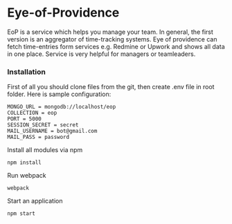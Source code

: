 # Eye-of-Providence

EoP is a service which helps you manage your team. In general, the first version is an aggregator of time-tracking systems. Eye of providence can fetch time-entries form services e.g. Redmine or Upwork and shows all data in one place. Service is very helpful for managers or teamleaders.

### Installation
First of all you should clone files from the git, then create .env file in root folder. Here is sample configuration:

    MONGO_URL = mongodb://localhost/eop
    COLLECTION = eop
    PORT = 5000
    SESSION_SECRET = secret
    MAIL_USERNAME = bot@gmail.com
    MAIL_PASS = password

Install all modules via npm

    npm install

Run webpack

    webpack

Start an application

    npm start
